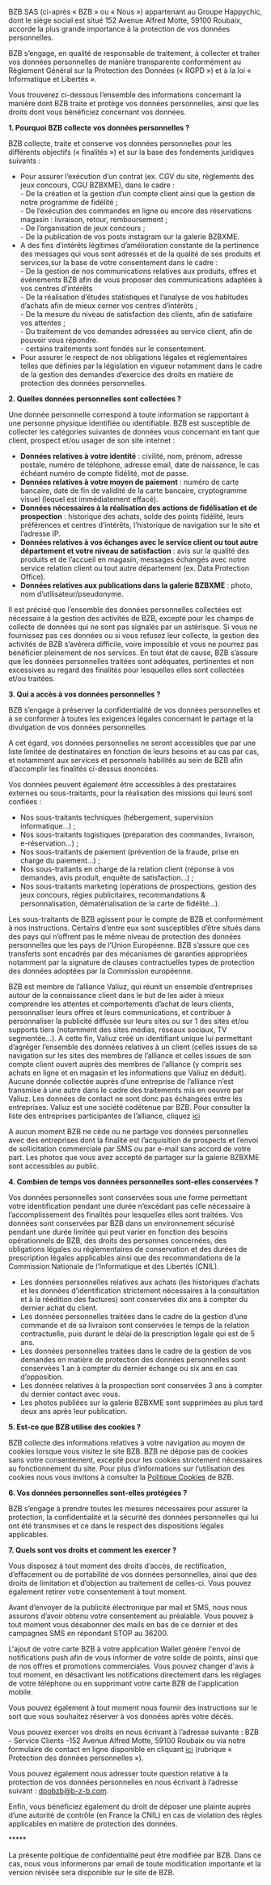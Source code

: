 BZB SAS (ci-après « BZB » ou « Nous ») appartenant au Groupe Happychic, dont le siège social est situé 152 Avenue Alfred Motte, 59100 Roubaix, accorde la plus grande importance à la protection de vos données personnelles.  
  
BZB s’engage, en qualité de responsable de traitement, à collecter et traiter vos données personnelles de manière transparente conformément au Règlement Général sur la Protection des Données (« RGPD ») et à la loi « Informatique et Libertés ».  
  
Vous trouverez ci-dessous l’ensemble des informations concernant la manière dont BZB traite et protège vos données personnelles, ainsi que les droits dont vous bénéficiez concernant vos données.  
  
**1\. Pourquoi BZB collecte vos données personnelles ?**  
  
BZB collecte, traite et conserve vos données personnelles pour les différents objectifs (« finalités ») et sur la base des fondements juridiques suivants :

* Pour assurer l’exécution d’un contrat (ex. CGV du site, règlements des jeux concours, CGU BZBXME), dans le cadre :  
    \- De la création et la gestion d’un compte client ainsi que la gestion de notre programme de fidélité ;  
    \- De l’exécution des commandes en ligne ou encore des réservations magasin : livraison, retour, remboursement ;  
    \- De l’organisation de jeux concours ;  
    \- De la publication de vos posts instagram sur la galerie BZBXME.
* A des fins d’intérêts légitimes d’amélioration constante de la pertinence des messages qui vous sont adressés et de la qualité de ses produits et services,sur la base de votre consentement dans le cadre :  
    \- De la gestion de nos communications relatives aux produits, offres et événements BZB afin de vous proposer des communications adaptées à vos centres d’intérêts  
    \- De la réalisation d’études statistiques et l’analyse de vos habitudes d’achats afin de mieux cerner vos centres d’intérêts ;  
    \- De la mesure du niveau de satisfaction des clients, afin de satisfaire vos attentes ;  
    \- Du traitement de vos demandes adressées au service client, afin de pouvoir vous répondre.  
    \- certains traitements sont fondés sur le consentement.
* Pour assurer le respect de nos obligations légales et réglementaires telles que définies par la législation en vigueur notamment dans le cadre de la gestion des demandes d’exercice des droits en matière de protection des données personnelles.

**2\. Quelles données personnelles sont collectées ?**  
  
Une donnée personnelle correspond à toute information se rapportant à une personne physique identifiée ou identifiable. BZB est susceptible de collecter les catégories suivantes de données vous concernant en tant que client, prospect et/ou usager de son site internet :

* **Données relatives à votre identité** : civilité, nom, prénom, adresse postale, numéro de téléphone, adresse email, date de naissance, le cas échéant numéro de compte fidélité, mot de passe.
* **Données relatives à votre moyen de paiement** : numéro de carte bancaire, date de fin de validité de la carte bancaire, cryptogramme visuel (lequel est immédiatement effacé).
* **Données nécessaires à la réalisation des actions de fidélisation et de prospection** : historique des achats, solde des points fidélité, leurs préférences et centres d’intérêts, l’historique de navigation sur le site et l’adresse IP.
* **Données relatives à vos échanges avec le service client ou tout autre département et votre niveau de satisfaction** : avis sur la qualité des produits et de l’accueil en magasin, messages échangés avec notre service relation client ou tout autre département (ex. Data Protection Office).
* **Données relatives aux publications dans la galerie BZBXME** : photo, nom d’utilisateur/pseudonyme.

Il est précisé que l’ensemble des données personnelles collectées est nécessaire à la gestion des activités de BZB, excepté pour les champs de collecte de données qui ne sont pas signalés par un astérisque. Si vous ne fournissez pas ces données ou si vous refusez leur collecte, la gestion des activités de BZB s’avérera difficile, voire impossible et vous ne pourrez pas bénéficier pleinement de nos services. En tout état de cause, BZB s’assure que les données personnelles traitées sont adéquates, pertinentes et non excessives au regard des finalités pour lesquelles elles sont collectées et/ou traitées.  
  
**3\. Qui a accès à vos données personnelles ?**  
  
BZB s’engage à préserver la confidentialité de vos données personnelles et à se conformer à toutes les exigences légales concernant le partage et la divulgation de vos données personnelles.  
  
A cet égard, vos données personnelles ne seront accessibles que par une liste limitée de destinataires en fonction de leurs besoins et au cas par cas, et notamment aux services et personnels habilités au sein de BZB afin d’accomplir les finalités ci-dessus énoncées.  
  
Vos données peuvent également être accessibles à des prestataires externes ou sous-traitants, pour la réalisation des missions qui leurs sont confiées :

* Nos sous-traitants techniques (hébergement, supervision informatique...) ;
* Nos sous-traitants logistiques (préparation des commandes, livraison, e-réservation…) ;
* Nos sous-traitants de paiement (prévention de la fraude, prise en charge du paiement…) ;
* Nos sous-traitants en charge de la relation client (réponse à vos demandes, avis produit, enquête de satisfaction…) ;
* Nos sous-traitants marketing (opérations de prospections, gestion des jeux concours, régies publicitaires, recommandations & personnalisation, dématérialisation de la carte de fidélité...).

Les sous-traitants de BZB agissent pour le compte de BZB et conformément à nos instructions. Certains d’entre eux sont susceptibles d’être situés dans des pays qui n’offrent pas le même niveau de protection des données personnelles que les pays de l’Union Européenne. BZB s’assure que ces transferts sont encadrés par des mécanismes de garanties appropriées notamment par la signature de clauses contractuelles types de protection des données adoptées par la Commission européenne.  
  
BZB est membre de l’alliance Valiuz, qui réunit un ensemble d’entreprises autour de la connaissance client dans le but de les aider à mieux comprendre les attentes et comportements d’achat de leurs clients, personnaliser leurs offres et leurs communications, et contribuer à personnaliser la publicité diffusée sur leurs sites ou sur 1 des sites et/ou supports tiers (notamment des sites médias, réseaux sociaux, TV segmentée…). A cette fin, Valiuz créé un identifiant unique lui permettant d’agréger l’ensemble des données relatives à un client (celles issues de sa navigation sur les sites des membres de l’alliance et celles issues de son compte client ouvert auprès des membres de l’alliance (y compris ses achats en ligne et en magasin et les informations que Valiuz en déduit). Aucune donnée collectée auprès d’une entreprise de l’alliance n’est transmise à une autre dans le cadre des traitements mis en oeuvre par Valiuz. Les données de contact ne sont donc pas échangées entre les entreprises. Valiuz est une société codétenue par BZB. Pour consulter la liste des entreprises participantes de l’alliance, cliquez [ici](https://www.valiuz.com/liste-des-membres/)  
  
A aucun moment BZB ne cède ou ne partage vos données personnelles avec des entreprises dont la finalité est l’acquisition de prospects et l’envoi de sollicitation commerciale par SMS ou par e-mail sans accord de votre part. Les photos que vous avez accepté de partager sur la galerie BZBXME sont accessibles au public.  
  
**4\. Combien de temps vos données personnelles sont-elles conservées ?**  
  
Vos données personnelles sont conservées sous une forme permettant votre identification pendant une durée n’excédant pas celle nécessaire à l’accomplissement des finalités pour lesquelles elles sont traitées. Vos données sont conservées par BZB dans un environnement sécurisé pendant une durée limitée qui peut varier en fonction des besoins opérationnels de BZB, des droits des personnes concernées, des obligations légales ou réglementaires de conservation et des durées de prescription légales applicables ainsi que des recommandations de la Commission Nationale de l’Informatique et des Libertés (CNIL).

* Les données personnelles relatives aux achats (les historiques d’achats et les données d’identification strictement nécessaires à la consultation et à la réédition des factures) sont conservées dix ans à compter du dernier achat du client.
* Les données personnelles traitées dans le cadre de la gestion d’une commande et de sa livraison sont conservées le temps de la relation contractuelle, puis durant le délai de la prescription légale qui est de 5 ans.
* Les données personnelles traitées dans le cadre de la gestion de vos demandes en matière de protection des données personnelles sont conservées 1 an à compter du dernier échange ou six ans en cas d’opposition.
* Les données relatives à la prospection sont conservées 3 ans à compter du dernier contact avec vous.
* Les photos publiées sur la galerie BZBXME sont supprimées au plus tard deux ans après leur publication.

**5\. Est-ce que BZB utilise des cookies ?**  
  
BZB collecte des informations relatives à votre navigation au moyen de cookies lorsque vous visitez le site BZB. BZB ne dépose pas de cookies sans votre consentement, excepté pour les cookies strictement nécessaires au fonctionnement du site. Pour plus d’informations sur l’utilisation des cookies nous vous invitons à consulter la [Politique Cookies](https://www.b-z-b.com/politique-de-cookies.html) de BZB.  
  
**6\. Vos données personnelles sont-elles protégées ?**  
  
BZB s’engage à prendre toutes les mesures nécessaires pour assurer la protection, la confidentialité et la sécurité des données personnelles qui lui ont été transmises et ce dans le respect des dispositions légales applicables.  
  
**7\. Quels sont vos droits et comment les exercer ?**

Vous disposez à tout moment des droits d’accès, de rectification, d’effacement ou de portabilité de vos données personnelles, ainsi que des droits de limitation et d’objection au traitement de celles-ci. Vous pouvez également retirer votre consentement à tout moment.

Avant d’envoyer de la publicité électronique par mail et SMS, nous nous assurons d’avoir obtenu votre consentement au préalable. Vous pouvez à tout moment vous désabonner des mails en bas de ce dernier et des campagnes SMS en répondant STOP au 36200.

L'ajout de votre carte BZB à votre application Wallet génère l'envoi de notifications push afin de vous informer de votre solde de points, ainsi que de nos offres et promotions commerciales. Vous pouvez changer d'avis à tout moment, en désactivant les notifications directement dans les réglages de votre téléphone ou en supprimant votre carte BZB de l'application mobile.

Vous pouvez également à tout moment nous fournir des instructions sur le sort que vous souhaitez réserver à vos données après votre décès.

Vous pouvez exercer vos droits en nous écrivant à l’adresse suivante : BZB - Service Clients -152 Avenue Alfred Motte, 59100 Roubaix ou via notre formulaire de contact en ligne disponible en cliquant [ici](https://www.b-z-b.com/nous-contacter/) (rubrique « Protection des données personnelles »).

Vous pouvez également nous adresser toute question relative à la protection de vos données personnelles en nous écrivant à l’adresse suivant : [dpobzb@b-z-b.com](mailto:dpobzb@b-z-b.com).

Enfin, vous bénéficiez également du droit de déposer une plainte auprès d’une autorité de contrôle (en France la CNIL) en cas de violation des règles applicables en matière de protection des données.

\*\*\*\*\*

La présente politique de confidentialité peut être modifiée par BZB. Dans ce cas, nous vous informerons par email de toute modification importante et la version révisée sera disponible sur le site de BZB.